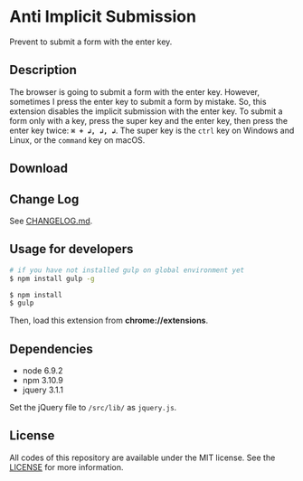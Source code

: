 # Anti Implicit Submission
Prevent to submit a form with the enter key.

## Description
The browser is going to submit a form with the enter key. However, sometimes I press the enter key to submit a form by mistake. So, this extension disables the implicit submission with the enter key. To submit a form only with a key, press the super key and the enter key, then press the enter key twice: **`⌘ + ↲, ↲, ↲`**. The super key is the `ctrl` key on Windows and Linux, or the `command` key on macOS.

## Download

## Change Log
See [CHANGELOG.md](https://github.com/noraworld/anti-implicit-submission/blob/master/CHANGELOG.md).

## Usage for developers

```bash
# if you have not installed gulp on global environment yet
$ npm install gulp -g
```

```bash
$ npm install
$ gulp
```

Then, load this extension from **chrome://extensions**.

## Dependencies

* node 6.9.2
* npm 3.10.9
* jquery 3.1.1

Set the jQuery file to `/src/lib/` as `jquery.js`.

## License
All codes of this repository are available under the MIT license. See the [LICENSE](https://github.com/noraworld/anti-implicit-submission/blob/master/LICENSE) for more information.
